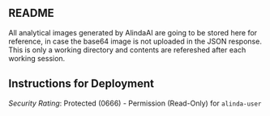 
## README

All analytical images generated by AlindaAI are going to be stored here for reference, in case the base64 image is not uploaded in the JSON response. This is only a working directory and contents are refereshed after each working session.


## Instructions for Deployment

*Security Rating*: Protected (0666) - Permission (Read-Only) for `alinda-user`